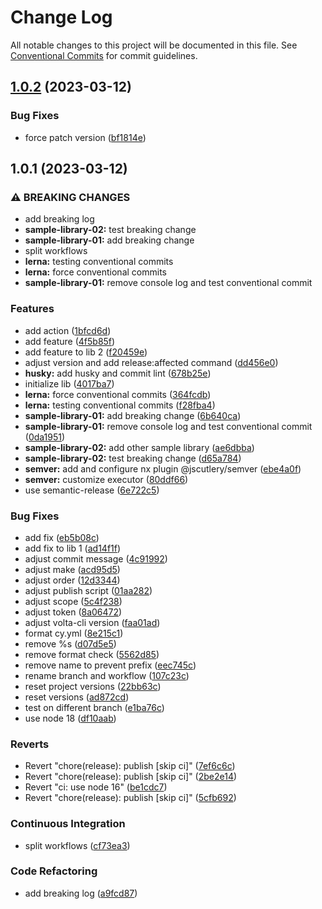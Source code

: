 # Change Log

All notable changes to this project will be documented in this file.
See [Conventional Commits](https://conventionalcommits.org) for commit guidelines.

## [1.0.2](https://github.com/ac-products-and-services/nx-integrated-template/compare/nx-lerna-template@1.0.1...nx-lerna-template@1.0.2) (2023-03-12)

### Bug Fixes

- force patch version ([bf1814e](https://github.com/ac-products-and-services/nx-integrated-template/commit/bf1814ead52b585c2098b6a6e70bb8bd722b529c))

## 1.0.1 (2023-03-12)

### ⚠ BREAKING CHANGES

- add breaking log
- **sample-library-02:** test breaking change
- **sample-library-01:** add breaking change
- split workflows
- **lerna:** testing conventional commits
- **lerna:** force conventional commits
- **sample-library-01:** remove console log and test conventional commit

### Features

- add action ([1bfcd6d](https://github.com/ac-products-and-services/nx-integrated-template/commit/1bfcd6da7a545679d50fa72f0c9995cd93509d57))
- add feature ([4f5b85f](https://github.com/ac-products-and-services/nx-integrated-template/commit/4f5b85fa6bddee434c79c181f68036d05363997a))
- add feature to lib 2 ([f20459e](https://github.com/ac-products-and-services/nx-integrated-template/commit/f20459ebe81b3132eded8d47df2ea477a91c66a9))
- adjust version and add release:affected command ([dd456e0](https://github.com/ac-products-and-services/nx-integrated-template/commit/dd456e0719ae79d2625ed4e3b479e6b757c88fec))
- **husky:** add husky and commit lint ([678b25e](https://github.com/ac-products-and-services/nx-integrated-template/commit/678b25eb0bea560bf1617ccb63bf2e36986bce02))
- initialize lib ([4017ba7](https://github.com/ac-products-and-services/nx-integrated-template/commit/4017ba7d3b29f72fea0c6e44ece6775ea10a225f))
- **lerna:** force conventional commits ([364fcdb](https://github.com/ac-products-and-services/nx-integrated-template/commit/364fcdbdf53d774c20f21dd52b30aea7e8602a78))
- **lerna:** testing conventional commits ([f28fba4](https://github.com/ac-products-and-services/nx-integrated-template/commit/f28fba459a2726b480c9ad199815757c561e51e1))
- **sample-library-01:** add breaking change ([6b640ca](https://github.com/ac-products-and-services/nx-integrated-template/commit/6b640ca135b6bc29d505e90e992f3a084a88441a))
- **sample-library-01:** remove console log and test conventional commit ([0da1951](https://github.com/ac-products-and-services/nx-integrated-template/commit/0da19519ba979862ebc52320b155f6b9601d3638))
- **sample-library-02:** add other sample library ([ae6dbba](https://github.com/ac-products-and-services/nx-integrated-template/commit/ae6dbba373359c927d0d796d1fee8d0e1af38002))
- **sample-library-02:** test breaking change ([d65a784](https://github.com/ac-products-and-services/nx-integrated-template/commit/d65a784cca38057f412fc8df788b7746b007a027))
- **semver:** add and configure nx plugin @jscutlery/semver ([ebe4a0f](https://github.com/ac-products-and-services/nx-integrated-template/commit/ebe4a0f922d1653fe8f70c3f0b6b26a690053fee))
- **semver:** customize executor ([80ddf66](https://github.com/ac-products-and-services/nx-integrated-template/commit/80ddf667ad962eb55190f81d68cd2c40c36a93df))
- use semantic-release ([6e722c5](https://github.com/ac-products-and-services/nx-integrated-template/commit/6e722c571cbd3d497ac1b88117553154f747a38b))

### Bug Fixes

- add fix ([eb5b08c](https://github.com/ac-products-and-services/nx-integrated-template/commit/eb5b08c8acad2ae5b68f293fa9d5ccb87f4da4b0))
- add fix to lib 1 ([ad14f1f](https://github.com/ac-products-and-services/nx-integrated-template/commit/ad14f1fdaa36cbdac5a431eda5063287afe5dbf8))
- adjust commit message ([4c91992](https://github.com/ac-products-and-services/nx-integrated-template/commit/4c91992b57f2da3fd71cf2e6342ba3edd0db1773))
- adjust make ([acd95d5](https://github.com/ac-products-and-services/nx-integrated-template/commit/acd95d5c0af27abbb585bfbe3b80fcf8f071451b))
- adjust order ([12d3344](https://github.com/ac-products-and-services/nx-integrated-template/commit/12d3344cd518532392264b1f556a7acc4f566d4e))
- adjust publish script ([01aa282](https://github.com/ac-products-and-services/nx-integrated-template/commit/01aa2820227310a5c7d8414f33ce775319cd145f))
- adjust scope ([5c4f238](https://github.com/ac-products-and-services/nx-integrated-template/commit/5c4f238317a5327eacdaae8ee93ef95f1b665d5e))
- adjust token ([8a06472](https://github.com/ac-products-and-services/nx-integrated-template/commit/8a06472825ce1b56c5b33f71144d35f57f1c3d6f))
- adjust volta-cli version ([faa01ad](https://github.com/ac-products-and-services/nx-integrated-template/commit/faa01ad6d002a7500a149f6a18924010bfa5b8e5))
- format cy.yml ([8e215c1](https://github.com/ac-products-and-services/nx-integrated-template/commit/8e215c18947b4559f3f440e00bd31b22ccdf8ad3))
- remove %s ([d07d5e5](https://github.com/ac-products-and-services/nx-integrated-template/commit/d07d5e528f5ae55369ac48028b373351044ccf14))
- remove format check ([5562d85](https://github.com/ac-products-and-services/nx-integrated-template/commit/5562d858b9f486326edd2bef81df73b34c9a2a26))
- remove name to prevent prefix ([eec745c](https://github.com/ac-products-and-services/nx-integrated-template/commit/eec745c0b13a576bda18b6772ec0927359ed4f23))
- rename branch and workflow ([107c23c](https://github.com/ac-products-and-services/nx-integrated-template/commit/107c23cf8cd0192f99260fc093e6f846b9735e93))
- reset project versions ([22bb63c](https://github.com/ac-products-and-services/nx-integrated-template/commit/22bb63c3f7b7806d3efbc36e17d2ffbfa4bf792b))
- reset versions ([ad872cd](https://github.com/ac-products-and-services/nx-integrated-template/commit/ad872cd16fd715f92948e1e7e7254f779c1d7a26))
- test on different branch ([e1ba76c](https://github.com/ac-products-and-services/nx-integrated-template/commit/e1ba76c16bf5272683c8796e56cb7d2b5ada781f))
- use node 18 ([df10aab](https://github.com/ac-products-and-services/nx-integrated-template/commit/df10aaba6825feb833ea51ad27092058c90c2c67))

### Reverts

- Revert "chore(release): publish [skip ci]" ([7ef6c6c](https://github.com/ac-products-and-services/nx-integrated-template/commit/7ef6c6cb91c75b28f90adf934e71b3704ce679f9))
- Revert "chore(release): publish [skip ci]" ([2be2e14](https://github.com/ac-products-and-services/nx-integrated-template/commit/2be2e14664bfe1cb631276fec129e08940c4766d))
- Revert "ci: use node 16" ([be1cdc7](https://github.com/ac-products-and-services/nx-integrated-template/commit/be1cdc74ae6ab36d79345de58c03629ae45717ce))
- Revert "chore(release): publish [skip ci]" ([5cfb692](https://github.com/ac-products-and-services/nx-integrated-template/commit/5cfb692ff58c6a5aa32a850f8fea340cb3dab368))

### Continuous Integration

- split workflows ([cf73ea3](https://github.com/ac-products-and-services/nx-integrated-template/commit/cf73ea39d153ac08d922bca44acc0a476a6aba65))

### Code Refactoring

- add breaking log ([a9fcd87](https://github.com/ac-products-and-services/nx-integrated-template/commit/a9fcd8722aebddd80791868df5b124bbc72ed87c))
